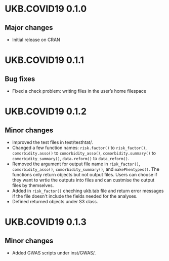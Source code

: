 # UKB.COVID19 0.1.0

## Major changes

- Initial release on CRAN

# UKB.COVID19 0.1.1

## Bug fixes

- Fixed a check problem: writing files in the user’s home filespace

# UKB.COVID19 0.1.2

## Minor changes

- Improved the test files in test/testhtat/.
- Changed a few function names: `risk.factor()` to `risk_factor()`, `comorbidity.asso()` to `comorbidity_asso()`, `comorbidity.summary()` to `comorbidity_summary()`, `data.reform()` to `data_reform()`.
- Removed the argument for output file name in `risk_factor()`, `comorbidity_asso()`, `comorbidity_summary()`, and `makePhentypes()`. The functions only return objects but not output files. Users can choose if they want to wrtie the outputs into files and can custmise the output files by themselves.
- Added in `risk_factor()` cheching ukb.tab file and return error messages if the file doesn't include the fields needed for the analyses.
- Defined returned objects under S3 class.

# UKB.COVID19 0.1.3

## Minor changes

- Added GWAS scripts under inst/GWAS/.
